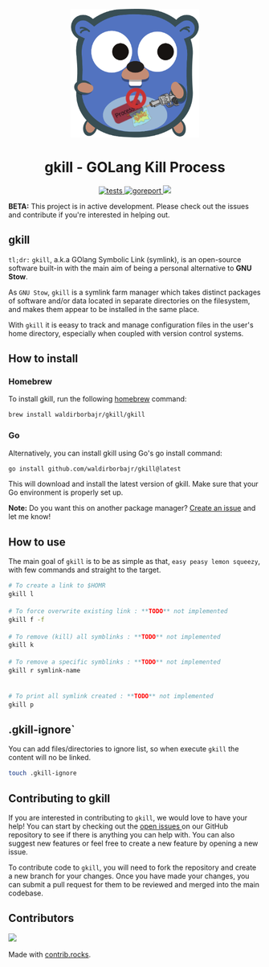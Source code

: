 
<p align="center">
  <img width="256" height="256" src="./.assets/gkill-logo.png" />
</p>

<h1 align="center">gkill - GOLang Kill Process</h1>

<p align="center">
  <a href="https://github.com/waldirborbajr/gkill/actions/workflows/ci-cd.yaml">
    <img alt="tests" src="https://github.com/waldirborbajr/gkill/actions/workflows/ci-cd.yaml/badge.svg" />
  </a>
  <a href="https://goreportcard.com/report/github.com/waldirborbajr/gkill">
    <img alt="goreport" src="https://goreportcard.com/badge/github.com/waldirborbajr/gkill" />
  </a>
  <a href="https://opensource.org/licenses/MIT">
    <img src="https://img.shields.io/badge/License-MIT-yellow.svg" />
  </a>
</p>

**BETA:** This project is in active development. Please check out the issues and contribute if you're interested in helping out.

## gkill
`tl;dr:` `gkill`, a.k.a GOlang Symbolic Link (symlink), is an open-source software built-in with the main aim of being a personal alternative to **GNU Stow**.

As `GNU Stow`, `gkill` is a symlink farm manager which takes distinct packages of software and/or data located in separate directories on the filesystem, and makes them appear to be installed in the same place.

With `gkill` it is eeasy to track and manage configuration files in the user's home directory, especially when coupled with version control systems.

## How to install

### Homebrew

To install gkill, run the following [homebrew](https://brew.sh/) command:

```sh
brew install waldirborbajr/gkill/gkill
```

### Go

Alternatively, you can install gkill using Go's go install command:

```sh
go install github.com/waldirborbajr/gkill@latest
```

This will download and install the latest version of gkill. Make sure that your Go environment is properly set up.

**Note:** Do you want this on another package manager? [Create an issue](https://github.com/waldirborbajr/gkill/issues/new) and let me know!

## How to use

The main goal of `gkill` is to be as simple as that, `easy peasy lemon squeezy`, with few commands and straight to the target.

```sh
# To create a link to $HOMR
gkill l

# To force overwrite existing link : **TODO** not implemented
gkill f -f

# To remove (kill) all symblinks : **TODO** not implemented
gkill k

# To remove a specific symblinks : **TODO** not implemented
gkill r symlink-name


# To print all symlink created : **TODO** not implemented
gkill p
```

## .gkill-ignore`

You can add files/directories to ignore list, so when execute `gkill` the content will no be linked.

```sh
touch .gkill-ignore
```

## Contributing to gkill

If you are interested in contributing to `gkill`, we would love to have your help! You can start by checking out the [ open issues ](https://github.com/waldirborbajr/gkill/issues) on our GitHub repository to see if there is anything you can help with. You can also suggest new features or feel free to create a new feature by opening a new issue.

To contribute code to `gkill`, you will need to fork the repository and create a new branch for your changes. Once you have made your changes, you can submit a pull request for them to be reviewed and merged into the main codebase.

## Contributors

<a href="https://github.com/waldirborbajr/gkill/graphs/contributors">
  <img src="https://contrib.rocks/image?repo=waldirborbajr/gkill" />
</a>

Made with [contrib.rocks](https://contrib.rocks).
